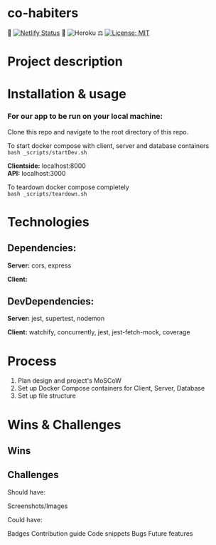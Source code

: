 # co-habiters

📝 [![Netlify Status](https://api.netlify.com/api/v1/badges/9d4282f1-2e4a-4d3c-baa0-580d6a1dbbb0/deploy-status)](https://app.netlify.com/sites/condescending-yalow-091244/deploys)  🚀  ![Heroku](https://.....)  ⚖️  [![License: MIT](https://img.shields.io/badge/License-MIT-yellow.svg)](https://opensource.org/licenses/MIT)

# Project description


# Installation & usage

### For our app to be run on your local machine:

Clone this repo and navigate to the root directory of this repo.

To start docker compose with client, server and database containers  
`bash _scripts/startDev.sh`    

**Clientside:** localhost:8000   
**API:** localhost:3000

To teardown docker compose completely  
`bash _scripts/teardown.sh`  

# Technologies

## Dependencies:
**Server:** cors, express

**Client:** 

## DevDependencies:
**Server:** jest, supertest, nodemon

**Client:** watchify, concurrently, jest, jest-fetch-mock, coverage


# Process
1. Plan design and project's MoSCoW
2. Set up Docker Compose containers for Client, Server, Database 
3. Set up file structure


# Wins & Challenges 

## Wins 

## Challenges 


Should have:

Screenshots/Images

Could have:

Badges
Contribution guide
Code snippets
Bugs
Future features
